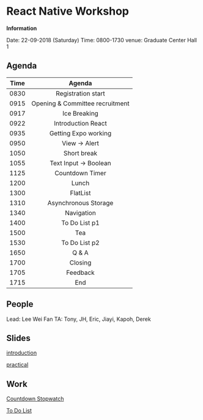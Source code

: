 # React Native Workshop

**Information**

Date: 22-09-2018 (Saturday)
Time: 0800-1730
venue: Graduate Center Hall 1

## Agenda

| Time |             Agenda              |
|:----:|:-------------------------------:|
| 0830 |       Registration start        |
| 0915 | Opening & Committee recruitment |
| 0917 |          Ice Breaking           |
| 0922 |       Introduction React        |
| 0935 |      Getting Expo working       |
| 0950 |          View -> Alert          |
| 1050 |           Short break           |
| 1055 |      Text Input -> Boolean      |
| 1125 |         Countdown Timer         |
| 1200 |              Lunch              |
| 1300 |            FlatList             |
| 1310 |      Asynchronous Storage       |
| 1340 |           Navigation            |
| 1400 |          To Do List p1          |
| 1500 |               Tea               |
| 1530 |          To Do List p2          |
| 1650 |              Q & A              |
| 1700 |             Closing             |
| 1705 |            Feedback             |
| 1715 |               End               |

## People 

Lead: Lee Wei Fan
TA: Tony, JH, Eric, Jiayi, Kapoh, Derek

## Slides 

[introduction](https://raw.githubusercontent.com/sunwaytechclub/2018-ReactNativeWorkshop/master/RNW-lecture.pdf)

[practical](https://raw.githubusercontent.com/sunwaytechclub/2018-ReactNativeWorkshop/master/RNW-practical.pdf)

## Work

[Countdown Stopwatch]()

[To Do List]()
